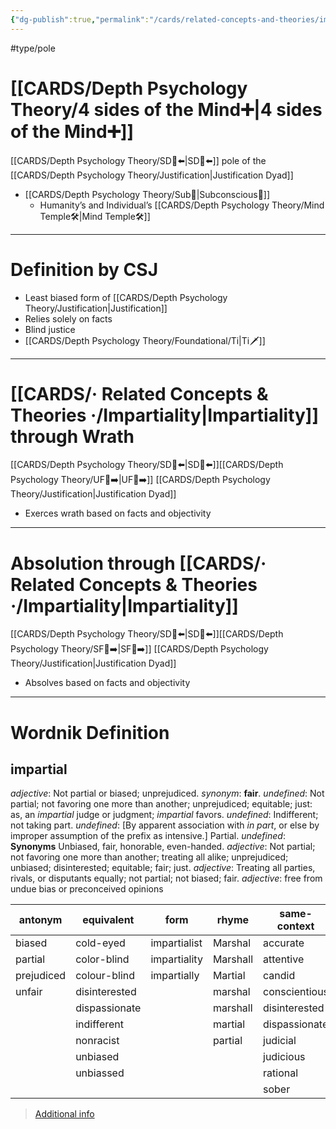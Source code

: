 ```yaml
---
{"dg-publish":true,"permalink":"/cards/related-concepts-and-theories/impartiality/","noteIcon":"1","created":"2022-12-31T17:35:54.658+01:00","updated":"2023-05-27T15:35:32.487+02:00"}
---
```


#type/pole 

# [[CARDS/Depth Psychology Theory/4 sides of the Mind➕\|4 sides of the Mind➕]] 
[[CARDS/Depth Psychology Theory/SD🤸⬅️\|SD🤸⬅️]] pole of the [[CARDS/Depth Psychology Theory/Justification\|Justification Dyad]] 
- [[CARDS/Depth Psychology Theory/Sub🤸\|Subconscious🤸]] 
	- Humanity’s and Individual’s [[CARDS/Depth Psychology Theory/Mind Temple🛠️\|Mind Temple🛠️]] 
---
# Definition by CSJ
- Least biased form of [[CARDS/Depth Psychology Theory/Justification\|Justification]] 
- Relies solely on facts 
- Blind justice 
- [[CARDS/Depth Psychology Theory/Foundational/Ti\|Ti🗡️]]
---
# [[CARDS/· Related Concepts & Theories ·/Impartiality\|Impartiality]] through Wrath 
[[CARDS/Depth Psychology Theory/SD🤸⬅️\|SD🤸⬅️]][[CARDS/Depth Psychology Theory/UF👤➡️\|UF👤➡️]] [[CARDS/Depth Psychology Theory/Justification\|Justification Dyad]] 
- Exerces wrath based on facts and objectivity 
---
# Absolution through [[CARDS/· Related Concepts & Theories ·/Impartiality\|Impartiality]] 
[[CARDS/Depth Psychology Theory/SD🤸⬅️\|SD🤸⬅️]][[CARDS/Depth Psychology Theory/SF🤸➡️\|SF🤸➡️]] [[CARDS/Depth Psychology Theory/Justification\|Justification Dyad]] 
- Absolves based on facts and objectivity 
---
# Wordnik Definition 
## impartial
*adjective*: Not partial or biased; unprejudiced. <i>synonym</i>: <strong> fair</strong>.
*undefined*: Not partial; not favoring one more than another; unprejudiced; equitable; just: as, an <em>impartial</em> judge or judgment; <em>impartial</em> favors.
*undefined*: Indifferent; not taking part.
*undefined*: [By apparent association with <em>in part</em>, or else by improper assumption of the prefix as intensive.] Partial.
*undefined*: <strong>Synonyms</strong> Unbiased, fair, honorable, even-handed.
*adjective*: Not partial; not favoring one more than another; treating all alike; unprejudiced; unbiased; disinterested; equitable; fair; just.
*adjective*: Treating all parties, rivals, or disputants <xref>equally</xref>; not <xref>partial</xref>; not <xref>biased</xref>; <xref>fair</xref>.
*adjective*: free from undue bias or preconceived opinions

| antonym |equivalent |form |rhyme |same-context |synonym |
| --- | --- | --- | --- | --- | --- |
| biased | cold-eyed | impartialist | Marshal | accurate | Laodicean |
| partial | color-blind | impartiality | Marshall | attentive | Olympian |
| prejudiced | colour-blind | impartially | Martial | candid | apathetic |
| unfair | disinterested |  | marshal | conscientious | candid |
|  | dispassionate |  | marshall | disinterested | centrist |
|  | indifferent |  | martial | dispassionate | detached |
|  | nonracist |  | partial | judicial | disinterested |
|  | unbiased |  |  | judicious | disinterested |
|  | unbiassed |  |  | rational | dispassionate |
|  |  |  |  | sober | dispassionate |

> [Additional info](https://www.wordnik.com/words/impartial)